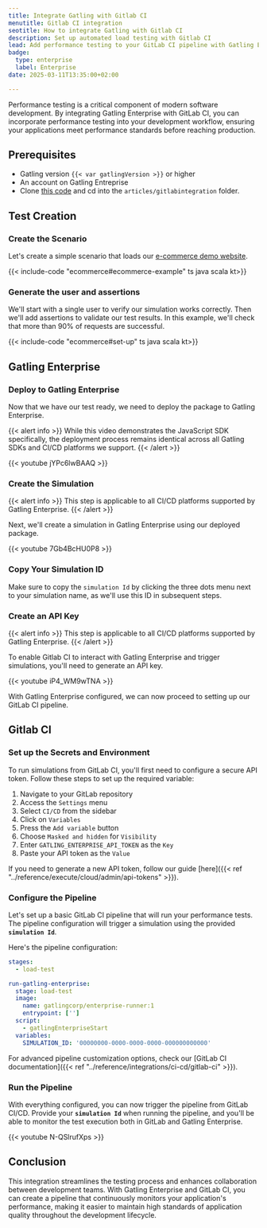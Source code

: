 ```yaml
---
title: Integrate Gatling with Gitlab CI
menutitle: Gitlab CI integration
seotitle: How to integrate Gatling with Gitlab CI
description: Set up automated load testing with Gitlab CI
lead: Add performance testing to your GitLab CI pipeline with Gatling Enterprise.
badge:
  type: enterprise
  label: Enterprise
date: 2025-03-11T13:35:00+02:00

---
```


Performance testing is a critical component of modern software development. By integrating Gatling Enterprise with GitLab CI, you can incorporate performance testing into your development workflow, ensuring your applications meet performance standards before reaching production.

## Prerequisites

- Gatling version `{{< var gatlingVersion >}}` or higher
- An account on Gatling Entreprise
- Clone [this code](https://github.com/gatling/devrel-projects) and cd into the `articles/gitlabintegration` folder.

## Test Creation

### Create the Scenario

Let's create a simple scenario that loads our [e-commerce demo website](https://ecomm.gatling.io/).

{{< include-code "ecommerce#ecommerce-example" ts java scala kt>}}

### Generate the user and assertions

We'll start with a single user to verify our simulation works correctly. Then we'll add assertions to validate our test results. In this example, we'll check that more than 90% of requests are successful.

{{< include-code "ecommerce#set-up" ts java scala kt>}}

## Gatling Enterprise

### Deploy to Gatling Enterprise

Now that we have our test ready, we need to deploy the package to Gatling Enterprise.

{{< alert info >}}
While this video demonstrates the JavaScript SDK specifically, the deployment process remains identical across all Gatling SDKs and CI/CD platforms we support.
{{< /alert >}}

{{< youtube jYPc6lwBAAQ >}}

### Create the Simulation

{{< alert info >}}
This step is applicable to all CI/CD platforms supported by Gatling Enterprise.
{{< /alert >}}

Next, we'll create a simulation in Gatling Enterprise using our deployed package.

{{< youtube 7Gb4BcHU0P8 >}}

### Copy Your Simulation ID

Make sure to copy the `simulation Id` by clicking the three dots menu next to your simulation name, as we'll use this ID in subsequent steps.

### Create an API Key

{{< alert info >}}
This step is applicable to all CI/CD platforms supported by Gatling Enterprise.
{{< /alert >}}

To enable Gitlab CI to interact with Gatling Enterprise and trigger simulations, you'll need to generate an API key.

{{< youtube iP4_WM9wTNA >}}

With Gatling Enterprise configured, we can now proceed to setting up our GitLab CI pipeline.

## Gitlab CI

### Set up the Secrets and Environment

To run simulations from GitLab CI, you'll first need to configure a secure API token. Follow these steps to set up the required variable:

1. Navigate to your GitLab repository
2. Access the `Settings` menu
3. Select `CI/CD` from the sidebar
4. Click on `Variables`
5. Press the `Add variable` button
6. Choose `Masked and hidden` for `Visibility`
7. Enter `GATLING_ENTERPRISE_API_TOKEN` as the `Key`
8. Paste your API token as the `Value`

If you need to generate a new API token, follow our guide [here]({{< ref "../reference/execute/cloud/admin/api-tokens" >}}).

### Configure the Pipeline

Let's set up a basic GitLab CI pipeline that will run your performance tests. The pipeline configuration will trigger a simulation using the provided **`simulation Id`**.

Here's the pipeline configuration:

```yaml
stages:
  - load-test

run-gatling-enterprise:
  stage: load-test
  image:
    name: gatlingcorp/enterprise-runner:1
    entrypoint: ['']
  script:
    - gatlingEnterpriseStart
  variables:
    SIMULATION_ID: '00000000-0000-0000-0000-000000000000'
```

For advanced pipeline customization options, check our [GitLab CI documentation]({{< ref "../reference/integrations/ci-cd/gitlab-ci" >}}).

### Run the Pipeline

With everything configured, you can now trigger the pipeline from GitLab CI/CD. Provide your **`simulation Id`** when running the pipeline, and you'll be able to monitor the test execution both in GitLab and Gatling Enterprise.

{{< youtube N-QSlrufXps >}}

## Conclusion

This integration streamlines the testing process and enhances collaboration between development teams. With Gatling Enterprise and GitLab CI, you can create a pipeline that continuously monitors your application's performance, making it easier to maintain high standards of application quality throughout the development lifecycle.